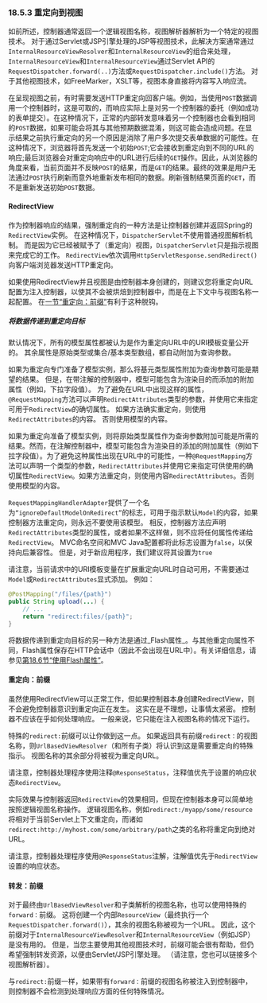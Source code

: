 ### 18.5.3 重定向到视图

如前所述，控制器通常返回一个逻辑视图名称，视图解析器解析为一个特定的视图技术。 对于通过Servlet或JSP引擎处理的JSP等视图技术，此解决方案通常通过`InternalResourceViewResolver`和`InternalResourceView`的组合来处理，`InternalResourceView`和`InternalResourceView`通过Servlet API的`RequestDispatcher.forward(..)`方法或`RequestDispatcher.include()`方法。 对于其他视图技术，如FreeMarker，XSLT等，视图本身直接将内容写入响应流。

在呈现视图之前，有时需要发送HTTP重定向回客户端。例如，当使用`POST`数据调用一个控制器时，这是可取的，而响应实际上是对另一个控制器的委托（例如成功的表单提交）。在这种情况下，正常的内部转发意味着另一个控制器也会看到相同的`POST`数据，如果可能会将其与其他预期数据混淆，则这可能会造成问题。在显示结果之前执行重定向的另一个原因是消除了用户多次提交表单数据的可能性。在这种情况下，浏览器将首先发送一个初始`POST`;它会接收到重定向到不同的URL的响应;最后浏览器会对重定向响应中的URL进行后续的`GET`操作。因此，从浏览器的角度来看，当前页面并不反映`POST`的结果，而是`GET`的结果。最终的效果是用户无法通过`POST`执行刷新而意外地重新发布相同的数据。刷新强制结果页面的`GET`，而不是重新发送初始`POST`数据。

#### RedirectView

作为控制器响应的结果，强制重定向的一种方法是让控制器创建并返回Spring的`RedirectView`实例。 在这种情况下，`DispatcherServlet`不使用普通视图解析机制。 而是因为它已经被赋予了（重定向）视图，`DispatcherServlet`只是指示视图来完成它的工作。 `RedirectView`依次调用`HttpServletResponse.sendRedirect()`向客户端浏览器发送HTTP重定向。

如果使用RedirectView并且视图是由控制器本身创建的，则建议您将重定向URL配置为注入控制器，以使其不会被烘焙到控制器中，而是在上下文中与视图名称一起配置。 在[一节“重定向：前缀”](http://docs.spring.io/spring/docs/5.0.0.M5/spring-framework-reference/html/mvc.html#mvc-redirecting-redirect-prefix)有利于这种脱钩。

##### 将数据传递到重定向目标

默认情况下，所有的模型属性都被认为是作为重定向URL中的URI模板变量公开的。 其余属性是原始类型或集合/基本类型数组，都自动附加为查询参数。

如果为重定向专门准备了模型实例，那么将基元类型属性附加为查询参数可能是期望的结果。 但是，在带注解的控制器中，模型可能包含为渲染目的而添加的附加属性（例如，下拉字段值）。 为了避免在URL中出现这样的属性，`@RequestMapping`方法可以声明`RedirectAttributes`类型的参数，并使用它来指定可用于`RedirectView`的确切属性。 如果方法确实重定向，则使用`RedirectAttributes`的内容。 否则使用模型的内容。

如果为重定向准备了模型实例，则将原始类型属性作为查询参数附加可能是所需的结果。然而，在注解控制器中，模型可能包含为渲染目的添加的附加属性（例如下拉字段值）。为了避免这种属性出现在URL中的可能性，一种`@RequestMapping`方法可以声明一个类型的参数，`RedirectAttributes`并使用它来指定可供使用的确切属性`RedirectView`。如果方法重定向，则使用内容`RedirectAttributes`。否则使用模型的内容。

`RequestMappingHandlerAdapter`提供了一个名为`“ignoreDefaultModelOnRedirect”`的标志，可用于指示默认`Model`的内容，如果控制器方法重定向，则永远不要使用该模型。 相反，控制器方法应声明`RedirectAttributes`类型的属性，或者如果不这样做，则不应将任何属性传递给`RedirectView`。 MVC命名空间和MVC Java配置都将此标志设置为`false`，以保持向后兼容性。 但是，对于新应用程序，我们建议将其设置为`true`

请注意，当前请求中的URI模板变量在扩展重定向URL时自动可用，不需要通过`Model`或`RedirectAttributes`显式添加。 例如：

```java
@PostMapping("/files/{path}")
public String upload(...) {
    // ...
    return "redirect:files/{path}";
}
```

将数据传递到重定向目标的另一种方法是通过_Flash属性_。与其他重定向属性不同，Flash属性保存在HTTP会话中（因此不会出现在URL中）。有关详细信息，请参见[第18.6节“使用Flash属性”](http://docs.spring.io/spring/docs/5.0.0.M5/spring-framework-reference/html/mvc.html#mvc-flash-attributes)。

#### 重定向：前缀

虽然使用RedirectView可以正常工作，但如果控制器本身创建RedirectView，则不会避免控制器意识到重定向正在发生。 这实在是不理想，让事情太紧密。 控制器不应该在乎如何处理响应。 一般来说，它只能在注入视图名称的情况下运行。

特殊的`redirect:`前缀可以让你做到这一点。 如果返回具有前缀`redirect：`的视图名称，则`UrlBasedViewResolver`（和所有子类）将认识到这是需要重定向的特殊指示。 视图名称的其余部分将被视为重定向URL。

请注意，控制器处理程序使用注释`@ResponseStatus`，注释值优先于设置的响应状态`RedirectView`。

实际效果与控制器返回`RedirectView`的效果相同，但现在控制器本身可以简单地按照逻辑视图名称操作。 逻辑视图名称，例如`redirect:/myapp/some/resource`将相对于当前Servlet上下文重定向，而诸如`redirect:http://myhost.com/some/arbitrary/path`之类的名称将重定向到绝对URL。

请注意，控制器处理程序使用`@ResponseStatus`注解，注解值优先于`RedirectView`设置的响应状态。

#### 转发：前缀

对于最终由`UrlBasedViewResolver`和子类解析的视图名称，也可以使用特殊的`forward：`前缀。 这将创建一个内部`ResourceView`（最终执行一个`RequestDispatcher.forward()`），其余的视图名称被视为一个URL。 因此，这个前缀对于`InternalResourceViewResolver`和`InternalResourceView`（例如JSP）是没有用的。 但是，当您主要使用其他视图技术时，前缀可能会很有帮助，但仍希望强制转发资源，以便由Servlet/JSP引擎处理。 （请注意，您也可以链接多个视图解析器）。

与`redirect:`前缀一样，如果带有`forward：`前缀的视图名称被注入到控制器中，则控制器不会检测到处理响应方面的任何特殊情况。

